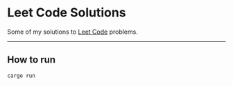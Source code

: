 # Leet Code Solutions

Some of my solutions to [Leet Code](https://leetcode.com/) problems.

---

## How to run

```bash
cargo run
```